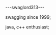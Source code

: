---swaglord313---

swagging since 1999;

java, c++ enthusiast;

<!---
swaglord313/swaglord313 is a ✨ special ✨ repository because its `README.md` (this file) appears on your GitHub profile.
You can click the Preview link to take a look at your changes.
--->
